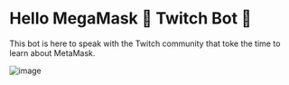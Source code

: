 # Hello MegaMask 🦊 Twitch Bot 🤖

This bot is here to speak with the Twitch community that toke the time to learn about MetaMask.

![image](https://github.com/user-attachments/assets/a916b05c-eb89-4c97-8643-8a7e5ac92bd2)
